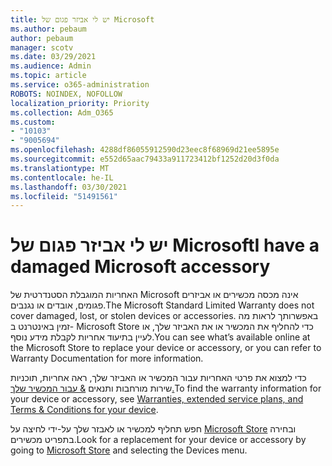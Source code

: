 ```yaml
---
title: יש לי אביזר פגום של Microsoft
ms.author: pebaum
author: pebaum
manager: scotv
ms.date: 03/29/2021
ms.audience: Admin
ms.topic: article
ms.service: o365-administration
ROBOTS: NOINDEX, NOFOLLOW
localization_priority: Priority
ms.collection: Adm_O365
ms.custom:
- "10103"
- "9005694"
ms.openlocfilehash: 4288df86055912590d23eec8f68969d21ee5895e
ms.sourcegitcommit: e552d65aac79433a911723412bf1252d20d3f0da
ms.translationtype: MT
ms.contentlocale: he-IL
ms.lasthandoff: 03/30/2021
ms.locfileid: "51491561"
---
```

# <a name="i-have-a-damaged-microsoft-accessory"></a><span data-ttu-id="d16b2-102">יש לי אביזר פגום של Microsoft</span><span class="sxs-lookup"><span data-stu-id="d16b2-102">I have a damaged Microsoft accessory</span></span>

<span data-ttu-id="d16b2-103">האחריות המוגבלת הסטנדרטית של Microsoft אינה מכסה מכשירים או אביזרים פגומים, אובדים או נגנבים.</span><span class="sxs-lookup"><span data-stu-id="d16b2-103">The Microsoft Standard Limited Warranty does not cover damaged, lost, or stolen devices or accessories.</span></span> <span data-ttu-id="d16b2-104">באפשרותך לראות מה זמין באינטרנט ב- Microsoft Store כדי להחליף את המכשיר או את האביזר שלך, או לעיין בתיעוד אחריות לקבלת מידע נוסף.</span><span class="sxs-lookup"><span data-stu-id="d16b2-104">You can see what’s available online at the Microsoft Store to replace your device or accessory, or you can refer to Warranty Documentation for more information.</span></span>

<span data-ttu-id="d16b2-105">כדי למצוא את פרטי האחריות עבור המכשיר או האביזר שלך, ראה אחריות, תוכניות שירות מורחבות ותנאים [& עבור המכשיר שלך.](https://support.microsoft.com/topic/warranties-extended-service-plans-and-terms-conditions-for-your-device-eedf7a23-84a7-1a47-480b-0e10503eedf5)</span><span class="sxs-lookup"><span data-stu-id="d16b2-105">To find the warranty information for your device or accessory, see [Warranties, extended service plans, and Terms & Conditions for your device](https://support.microsoft.com/topic/warranties-extended-service-plans-and-terms-conditions-for-your-device-eedf7a23-84a7-1a47-480b-0e10503eedf5).</span></span>

<span data-ttu-id="d16b2-106">חפש תחליף למכשיר או לאבזר שלך על-ידי לחיצה על [Microsoft Store](https://www.microsoft.com/) ובחירה בתפריט מכשירים.</span><span class="sxs-lookup"><span data-stu-id="d16b2-106">Look for a replacement for your device or accessory by going to [Microsoft Store](https://www.microsoft.com/) and selecting the Devices menu.</span></span>